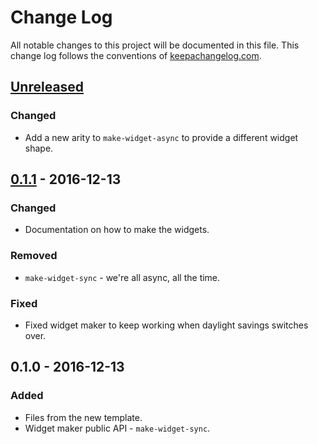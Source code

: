 # Change Log
All notable changes to this project will be documented in this file. This change log follows the conventions of [keepachangelog.com](http://keepachangelog.com/).

## [Unreleased]
### Changed
- Add a new arity to `make-widget-async` to provide a different widget shape.

## [0.1.1] - 2016-12-13
### Changed
- Documentation on how to make the widgets.

### Removed
- `make-widget-sync` - we're all async, all the time.

### Fixed
- Fixed widget maker to keep working when daylight savings switches over.

## 0.1.0 - 2016-12-13
### Added
- Files from the new template.
- Widget maker public API - `make-widget-sync`.

[Unreleased]: https://github.com/your-name/fizz-buzz/compare/0.1.1...HEAD
[0.1.1]: https://github.com/your-name/fizz-buzz/compare/0.1.0...0.1.1
